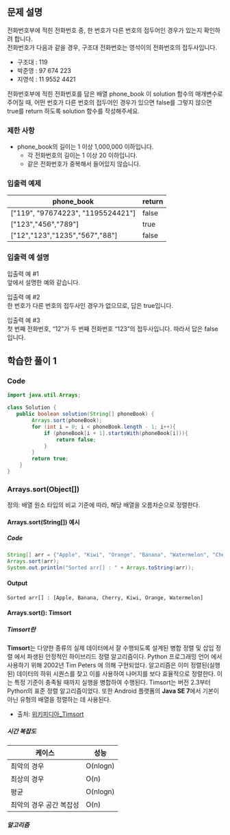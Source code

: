 ## 문제 설명

전화번호부에 적힌 전화번호 중, 한 번호가 다른 번호의 접두어인 경우가 있는지 확인하려 합니다.  
전화번호가 다음과 같을 경우, 구조대 전화번호는 영석이의 전화번호의 접두사입니다.

-   구조대 : 119
-   박준영 : 97 674 223
-   지영석 : 11 9552 4421

전화번호부에 적힌 전화번호를 담은 배열 phone_book 이 solution 함수의 매개변수로 주어질 때, 어떤 번호가 다른 번호의 접두어인 경우가 있으면 false를 그렇지 않으면 true를 return 하도록 solution 함수를 작성해주세요.

### 제한 사항

-   phone_book의 길이는 1 이상 1,000,000 이하입니다.
    -   각 전화번호의 길이는 1 이상 20 이하입니다.
    -   같은 전화번호가 중복해서 들어있지 않습니다.

### 입출력 예제
|phone_book|return|
|---|---|
|["119", "97674223", "1195524421"]|false|
|["123","456","789"]|true|
|["12","123","1235","567","88"]|false|

### 입출력 예 설명

입출력 예 #1  
앞에서 설명한 예와 같습니다.

입출력 예 #2  
한 번호가 다른 번호의 접두사인 경우가 없으므로, 답은 true입니다.

입출력 예 #3  
첫 번째 전화번호, “12”가 두 번째 전화번호 “123”의 접두사입니다. 따라서 답은 false입니다.

## 학습한 풀이 1

### Code
``` java
import java.util.Arrays;

class Solution {
   public boolean solution(String[] phoneBook) {
        Arrays.sort(phoneBook);
        for (int i = 0; i < phoneBook.length - 1; i++){        
            if (phoneBook[i + 1].startsWith(phoneBook[i])){
                return false;
            }
        }
        return true;
    }
}
```

### Arrays.sort(Object[])
정의: 배열 원소 타입의 비교 기준에 따라, 해당 배열을 오름차순으로 정렬한다.
#### Arrays.sort(String[]) 예시
##### Code
``` java
String[] arr = {"Apple", "Kiwi", "Orange", "Banana", "Watermelon", "Cherry"};
Arrays.sort(arr);
System.out.println("Sorted arr[] : " + Arrays.toString(arr));
```

#### Output
```Sorted arr[] : [Apple, Banana, Cherry, Kiwi, Orange, Watermelon]```

#### Arrays.sort(): Timsort
##### Timsort란
**Timsort**는 다양한 종류의 실제 데이터에서 잘 수행되도록 설계된 병합 정렬 및 삽입 정렬 에서 파생된 안정적인 하이브리드 정렬 알고리즘이다. Python 프로그래밍 언어 에서 사용하기 위해 2002년 Tim Peters 에 의해 구현되었다. 알고리즘은 이미 정렬된(실행된) 데이터의 하위 시퀀스를 찾고 이를 사용하여 나머지를 보다 효율적으로 정렬한다. 이는 특정 기준이 충족될 때까지 실행을 병합하여 수행된다. Timsort는 버전 2.3부터 Python의 표준 정렬 알고리즘이었다. 또한 Android 플랫폼의 **Java SE 7**에서 기본이 아닌 유형의 배열을 정렬하는 데 사용된다.
- 출처: [위키피디아_Timsort](https://en.wikipedia.org/wiki/Timsort)

##### 시간 복잡도
|케이스|성능|
|---|----|
|최악의 경우|O(nlogn)|
|최상의 경우|O(n)|
|평균|O(nlogn)|
|최악의 경우 공간 복잡성|O(n)|

##### 알고리즘

